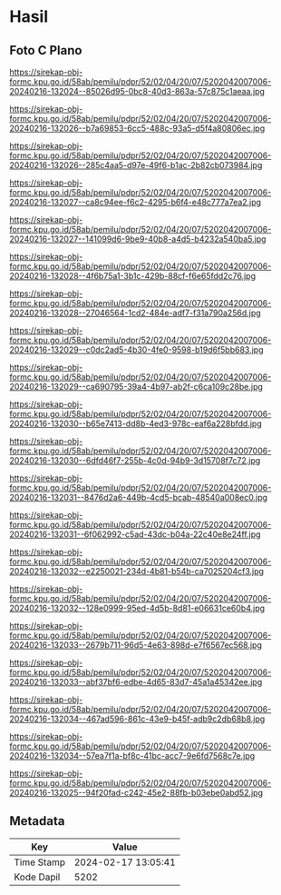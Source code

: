 # Hasil

## Foto C Plano

https://sirekap-obj-formc.kpu.go.id/58ab/pemilu/pdpr/52/02/04/20/07/5202042007006-20240216-132024--85026d95-0bc8-40d3-863a-57c875c1aeaa.jpg

https://sirekap-obj-formc.kpu.go.id/58ab/pemilu/pdpr/52/02/04/20/07/5202042007006-20240216-132026--b7a69853-6cc5-488c-93a5-d5f4a80806ec.jpg

https://sirekap-obj-formc.kpu.go.id/58ab/pemilu/pdpr/52/02/04/20/07/5202042007006-20240216-132026--285c4aa5-d97e-49f6-b1ac-2b82cb073984.jpg

https://sirekap-obj-formc.kpu.go.id/58ab/pemilu/pdpr/52/02/04/20/07/5202042007006-20240216-132027--ca8c94ee-f6c2-4295-b6f4-e48c777a7ea2.jpg

https://sirekap-obj-formc.kpu.go.id/58ab/pemilu/pdpr/52/02/04/20/07/5202042007006-20240216-132027--141099d6-9be9-40b8-a4d5-b4232a540ba5.jpg

https://sirekap-obj-formc.kpu.go.id/58ab/pemilu/pdpr/52/02/04/20/07/5202042007006-20240216-132028--4f6b75a1-3b1c-429b-88cf-f6e65fdd2c76.jpg

https://sirekap-obj-formc.kpu.go.id/58ab/pemilu/pdpr/52/02/04/20/07/5202042007006-20240216-132028--27046564-1cd2-484e-adf7-f31a790a256d.jpg

https://sirekap-obj-formc.kpu.go.id/58ab/pemilu/pdpr/52/02/04/20/07/5202042007006-20240216-132029--c0dc2ad5-4b30-4fe0-9598-b19d6f5bb683.jpg

https://sirekap-obj-formc.kpu.go.id/58ab/pemilu/pdpr/52/02/04/20/07/5202042007006-20240216-132029--ca690795-39a4-4b97-ab2f-c6ca109c28be.jpg

https://sirekap-obj-formc.kpu.go.id/58ab/pemilu/pdpr/52/02/04/20/07/5202042007006-20240216-132030--b65e7413-dd8b-4ed3-978c-eaf6a228bfdd.jpg

https://sirekap-obj-formc.kpu.go.id/58ab/pemilu/pdpr/52/02/04/20/07/5202042007006-20240216-132030--6dfd46f7-255b-4c0d-94b9-3d15708f7c72.jpg

https://sirekap-obj-formc.kpu.go.id/58ab/pemilu/pdpr/52/02/04/20/07/5202042007006-20240216-132031--8476d2a6-449b-4cd5-bcab-48540a008ec0.jpg

https://sirekap-obj-formc.kpu.go.id/58ab/pemilu/pdpr/52/02/04/20/07/5202042007006-20240216-132031--6f062992-c5ad-43dc-b04a-22c40e8e24ff.jpg

https://sirekap-obj-formc.kpu.go.id/58ab/pemilu/pdpr/52/02/04/20/07/5202042007006-20240216-132032--e2250021-234d-4b81-b54b-ca7025204cf3.jpg

https://sirekap-obj-formc.kpu.go.id/58ab/pemilu/pdpr/52/02/04/20/07/5202042007006-20240216-132032--128e0999-95ed-4d5b-8d81-e06631ce60b4.jpg

https://sirekap-obj-formc.kpu.go.id/58ab/pemilu/pdpr/52/02/04/20/07/5202042007006-20240216-132033--2679b711-96d5-4e63-898d-e7f6567ec568.jpg

https://sirekap-obj-formc.kpu.go.id/58ab/pemilu/pdpr/52/02/04/20/07/5202042007006-20240216-132033--abf37bf6-edbe-4d65-83d7-45a1a45342ee.jpg

https://sirekap-obj-formc.kpu.go.id/58ab/pemilu/pdpr/52/02/04/20/07/5202042007006-20240216-132034--467ad596-861c-43e9-b45f-adb9c2db68b8.jpg

https://sirekap-obj-formc.kpu.go.id/58ab/pemilu/pdpr/52/02/04/20/07/5202042007006-20240216-132034--57ea7f1a-bf8c-41bc-acc7-9e6fd7568c7e.jpg

https://sirekap-obj-formc.kpu.go.id/58ab/pemilu/pdpr/52/02/04/20/07/5202042007006-20240216-132025--94f20fad-c242-45e2-88fb-b03ebe0abd52.jpg


## Metadata

| Key        | Value               |
| ---------- | ------------------- |
| Time Stamp | 2024-02-17 13:05:41 |
| Kode Dapil | 5202                |



